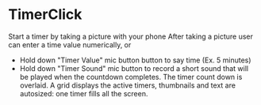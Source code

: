 # TimerClick
Start a timer by taking a picture with your phone
After taking a picture user can enter a time value numerically, 
or
- Hold down "Timer Value" mic button button to say time (Ex. 5 minutes)
- Hold down "Timer Sound" mic button to record a short sound that will be played when the countdown completes.
The timer count down is overlaid. 
A grid displays the active timers, thumbnails and text are autosized: one timer fills all the screen.
